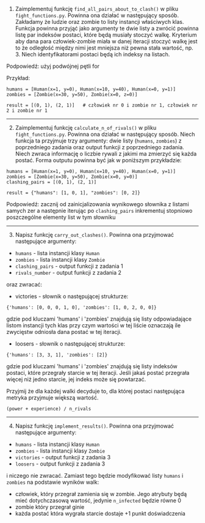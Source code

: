 1. Zaimplementuj funkcję `find_all_pairs_about_to_clash()` w pliku `fight_functions.py`. Powinna ona działać w następujący sposób. Zakładamy że ludzie oraz zombie to listy instancji właściwych klas. Funkcja powinna przyjąć jako argumenty te dwie listy a zwrócić powinna listę par indeksów postaci, które będą musiały stoczyć walkę. Kryterium aby dana para człowiek-zombie miała w danej iteracji stoczyć walkę jest to że odległość między nimi jest mniejsza niż pewna stała wartość, np. 3. Niech identyfikatorami postaci będą ich indeksy na listach.

Podpowiedź: użyj podwójnej pętli for

Przykład:
```
humans = [Human(x=1, y=0), Human(x=10, y=40), Human(x=0, y=1)]
zombies = [Zombie(x=30, y=50), Zombie(x=0, z=0)]

result = [(0, 1), (2, 1)]   # człowiek nr 0 i zombie nr 1, człowiek nr 2 i zombie nr 1
```

---
2. Zaimplementuj funkcję `calculate_n_of_rivals()` w pliku `fight_functions.py`. Powinna ona działać w następujący sposób. Niech funkcja ta przyjmuje trzy argumenty: dwie listy (`humans`, `zombies`) z poprzedniego zadania oraz output funkcji z poprzedniego zadania. Niech zwraca informację o liczbie rywali z jakimi ma zmierzyć się każda postać. Forma outputu powinna być jak w poniższym przykładzie:

```
humans = [Human(x=1, y=0), Human(x=10, y=40), Human(x=0, y=1)]
zombies = [Zombie(x=30, y=50), Zombie(x=0, y=0)]
clashing_pairs = [(0, 1), (2, 1)]

result = {"humans": [1, 0, 1], "zombies": [0, 2]}
```

Podpowiedź: zacznij od zainicjalizowania wynikowego słownika z listami samych zer a następnie iterując po `clashing_pairs` inkrementuj stopniowo poszczególne elementy list w tym słowniku


---
3. Napisz funkcję `carry_out_clashes()`. Powinna ona przyjmować następujące argumenty:
- `humans`  - lista instancji klasy `Human`
- `zombies` - lista instancji klasy `Zombie`
- `clashing_pairs` - output funkcji z zadania 1
- `rivals_number` - output funkcji z zadania 2

oraz zwracać:
- victories - słownik o następującej strukturze:
```
{'humans': [0, 0, 0, 1, 0], 'zombies': [1, 0, 2, 0, 0]}
```
gdzie pod kluczami 'humans' i 'zombies' znajdują się listy odpowiadające listom instancji tych klas przy czym wartości w tej liście oznaczają ile zwycięstw odniosła dana postać w tej iteracji.

- loosers - słownik o następującej strukturze:
```
{'humans': [3, 3, 1], 'zombies': [2]}
```
gdzie pod kluczami 'humans' i 'zombies' znajdują się listy indeksów postaci, które przegrały starcie w tej iteracji. Jeśli jakaś postać przegrała więcej niż jedno starcie, jej indeks może się powtarzać.

Przyjmij że dla każdej walki decyduje to, dla której postaci następująca metryka przyjmuje większą wartość.

```
(power + experience) / n_rivals
```

---
4. Napisz funkcję `implement_results()`. Powinna ona przyjmować następujące argumenty:
- `humans`  - lista instancji klasy `Human`
- `zombies` - lista instancji klasy `Zombie`
- `victories` - output funkcji z zadania 3
- `loosers` - output funkcji z zadania 3

i niczego nie zwracać. Zamiast tego będzie modyfikować listy `humans` i `zombies` na podstawie wyników walk:
- człowiek, który przegrał zamienia się w zombie. Jego atrybuty będą mieć dotychczasową wartość, jedynie `n_infected` będzie równe 0 
- zombie który przegrał ginie
- każda postać która wygrała starcie dostaje +1 punkt doświadczenia
